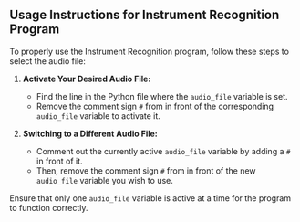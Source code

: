 ## Usage Instructions for Instrument Recognition Program

To properly use the Instrument Recognition program, follow these steps to select the audio file:

1. **Activate Your Desired Audio File:**
   - Find the line in the Python file where the `audio_file` variable is set.
   - Remove the comment sign `#` from in front of the corresponding `audio_file` variable to activate it.

2. **Switching to a Different Audio File:**
   - Comment out the currently active `audio_file` variable by adding a `#` in front of it.
   - Then, remove the comment sign `#` from in front of the new `audio_file` variable you wish to use.

Ensure that only one `audio_file` variable is active at a time for the program to function correctly.
